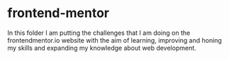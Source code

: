 # frontend-mentor

In this folder I am putting the challenges that I am doing on the frontendmentor.io website with the aim of learning, improving and honing my skills and expanding my knowledge about web development.

